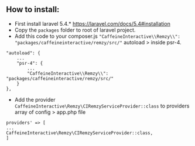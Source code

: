 ## How to install:
- First install laravel 5.4.*
https://laravel.com/docs/5.4#installation
- Copy the `packages` folder to root of laravel project.
- Add this code to your composer.js `"CaffeineInteractive\\Remzy\\": "packages/caffeineinteractive/remzy/src/"` autoload > inside psr-4.
```
"autoload": {
    ...
    "psr-4": {
        ...
        "CaffeineInteractive\\Remzy\\": "packages/caffeineinteractive/remzy/src/"
    }
},
```
- Add the provider `CaffeineInteractive\Remzy\CIRemzyServiceProvider::class` to providers array of config > app.php file

```
providers' => [
...
CaffeineInteractive\Remzy\CIRemzyServiceProvider::class,
]
```
